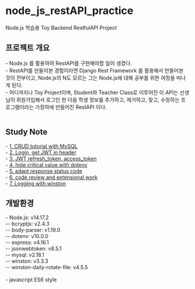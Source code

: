 # node_js_restAPI_practice
Node.js 학습용 Toy Backend RestfulAPI Project <br>
<h2>프로젝트 개요</h2>
- Node.js 를 활용하여 RestAPI를 구현해야할 일이 생겼다. <br>
- RestAPI를 만들어본 경험이라면 Django Rest Framework 를 활용해서 만들어본 것이 전부이고, Node.js의 N도 모르는 그는 Node.js에 대해 공부를 위한 여정을 떠나게 된다. <br>
- 어디까지나 Toy Project이며, Student와 Teacher Class로 이루어진 이 API는 선생님이 회원가입해서 로그인 한 다음 학생 정보를 추가하고, 제거하고, 찾고, 수정하는 프로그램이라는 가정하에 만들어진 RestAPI 이다. <br><br>
<h2>Study Note</h2>
- <a href="https://blog.naver.com/ponson1017/222418843845">1. CRUD tutorial with MySQL</a><br>
- <a href="https://blog.naver.com/ponson1017/222421017909">2. Login, get JWT in header</a><br>
- <a href="https://blog.naver.com/ponson1017/222422420450">3. JWT refresh_token, access_token</a><br>
- <a href="https://blog.naver.com/ponson1017/222424003811">4. hide critical value with dotenv</a><br>
- <a href="https://blog.naver.com/ponson1017/222424779594">5. adapt response status code</a><br>
- <a href="https://blog.naver.com/ponson1017/222426045690">6. code review and extensional work</a><br>
- <a href="https://blog.naver.com/ponson1017/222427826700">7. Logging with winston</a><br>
<h2>개발환경</h2>
- Node.js: v14.17.2 <br>
-- bcryptjs: v2.4.3 <br>
-- body-parser: v1.19.0 <br>
-- dotenv: v10.0.0 <br>
-- express: v4.16.1 <br>
-- jsonwebtoken: v8.5.1 <br>
-- mysql: v2.18.1 <br>
-- winston: v3.3.3 <br>
-- winston-daily-rotate-file: v4.5.5 <br><br>
- javascript ES6 style <br>
